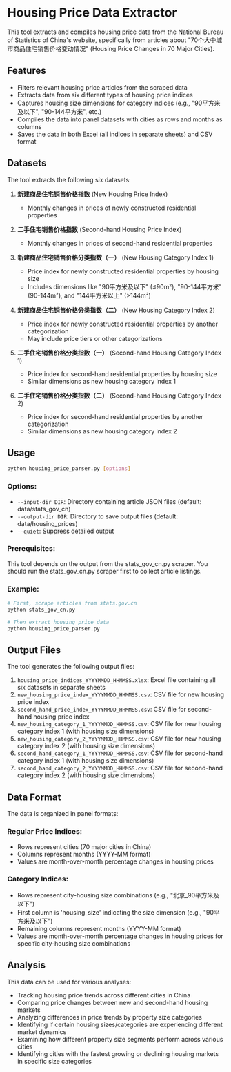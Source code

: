 # Housing Price Data Extractor

This tool extracts and compiles housing price data from the National Bureau of Statistics of China's website, specifically from articles about "70个大中城市商品住宅销售价格变动情况" (Housing Price Changes in 70 Major Cities).

## Features

- Filters relevant housing price articles from the scraped data
- Extracts data from six different types of housing price indices
- Captures housing size dimensions for category indices (e.g., "90平方米及以下", "90-144平方米", etc.)
- Compiles the data into panel datasets with cities as rows and months as columns
- Saves the data in both Excel (all indices in separate sheets) and CSV format

## Datasets

The tool extracts the following six datasets:

1. **新建商品住宅销售价格指数** (New Housing Price Index)
   - Monthly changes in prices of newly constructed residential properties

2. **二手住宅销售价格指数** (Second-hand Housing Price Index)
   - Monthly changes in prices of second-hand residential properties

3. **新建商品住宅销售价格分类指数（一）** (New Housing Category Index 1)
   - Price index for newly constructed residential properties by housing size
   - Includes dimensions like "90平方米及以下" (≤90m²), "90-144平方米" (90-144m²), and "144平方米以上" (>144m²)

4. **新建商品住宅销售价格分类指数（二）** (New Housing Category Index 2)
   - Price index for newly constructed residential properties by another categorization
   - May include price tiers or other categorizations

5. **二手住宅销售价格分类指数（一）** (Second-hand Housing Category Index 1)
   - Price index for second-hand residential properties by housing size
   - Similar dimensions as new housing category index 1

6. **二手住宅销售价格分类指数（二）** (Second-hand Housing Category Index 2)
   - Price index for second-hand residential properties by another categorization
   - Similar dimensions as new housing category index 2

## Usage

```bash
python housing_price_parser.py [options]
```

### Options:

- `--input-dir DIR`: Directory containing article JSON files (default: data/stats_gov_cn)
- `--output-dir DIR`: Directory to save output files (default: data/housing_prices)
- `--quiet`: Suppress detailed output

### Prerequisites:

This tool depends on the output from the stats_gov_cn.py scraper. You should run the stats_gov_cn.py scraper first to collect article listings.

### Example:

```bash
# First, scrape articles from stats.gov.cn
python stats_gov_cn.py

# Then extract housing price data
python housing_price_parser.py
```

## Output Files

The tool generates the following output files:

1. `housing_price_indices_YYYYMMDD_HHMMSS.xlsx`: Excel file containing all six datasets in separate sheets
2. `new_housing_price_index_YYYYMMDD_HHMMSS.csv`: CSV file for new housing price index
3. `second_hand_price_index_YYYYMMDD_HHMMSS.csv`: CSV file for second-hand housing price index
4. `new_housing_category_1_YYYYMMDD_HHMMSS.csv`: CSV file for new housing category index 1 (with housing size dimensions)
5. `new_housing_category_2_YYYYMMDD_HHMMSS.csv`: CSV file for new housing category index 2 (with housing size dimensions)
6. `second_hand_category_1_YYYYMMDD_HHMMSS.csv`: CSV file for second-hand category index 1 (with housing size dimensions)
7. `second_hand_category_2_YYYYMMDD_HHMMSS.csv`: CSV file for second-hand category index 2 (with housing size dimensions)

## Data Format

The data is organized in panel formats:

### Regular Price Indices:
- Rows represent cities (70 major cities in China)
- Columns represent months (YYYY-MM format)
- Values are month-over-month percentage changes in housing prices

### Category Indices:
- Rows represent city-housing size combinations (e.g., "北京_90平方米及以下")
- First column is 'housing_size' indicating the size dimension (e.g., "90平方米及以下")
- Remaining columns represent months (YYYY-MM format)
- Values are month-over-month percentage changes in housing prices for specific city-housing size combinations

## Analysis

This data can be used for various analyses:
- Tracking housing price trends across different cities in China
- Comparing price changes between new and second-hand housing markets
- Analyzing differences in price trends by property size categories
- Identifying if certain housing sizes/categories are experiencing different market dynamics
- Examining how different property size segments perform across various cities
- Identifying cities with the fastest growing or declining housing markets in specific size categories 